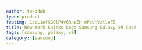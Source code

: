 ```yaml
---
author: tokodab
type: product
featimg: 1ccL1AfXGOlP4v6RnzZH-mPeUHYztloFE
title: New York Knicks Logo Samsung Galaxy S9 Case
tags: [samsung, galaxy, s9]
category: [samsung]
---
```

